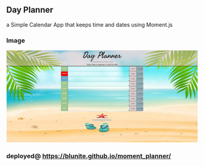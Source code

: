 ## Day Planner

a Simple Calendar App that keeps time and dates using Moment.js

### Image

![image](/moment_js/assets/style/image/image_4.png)

### deployed@ https://blunite.github.io/moment_planner/
